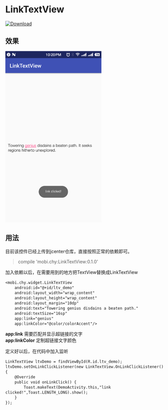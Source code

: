 # LinkTextView

[ ![Download](https://api.bintray.com/packages/bravecheng/maven/LinkTextView/images/download.svg) ](https://bintray.com/bravecheng/maven/LinkTextView/_latestVersion)

## 效果

<img src="https://raw.githubusercontent.com/bravecheng/LinkTextView/master/Screenshot_LinkTextView.png" width="300">

## 用法

目前该控件已经上传到jcenter仓库，直接按照正常的依赖即可。

> compile 'mobi.chy:LinkTextView:0.1.0'

加入依赖以后，在需要用到的地方把TextView替换成LinkTextView

    <mobi.chy.widget.LinkTextView
        android:id="@+id/ltv_demo"
        android:layout_width="wrap_content"
        android:layout_height="wrap_content"
        android:layout_margin="10dp"
        android:text="Towering genius disdains a beaten path."
        android:textSize="16sp"
        app:link="genius"
        app:linkColor="@color/colorAccent"/>


**app:link**
需要匹配并显示超链接的文字  
**app:linkColor**
定制超链接文字颜色


定义好以后，在代码中加入监听

    LinkTextView ltvDemo = findViewById(R.id.ltv_demo);
    ltvDemo.setOnLinkClickListener(new LinkTextView.OnLinkClickListener() {
        @Override
        public void onLinkClick() {
            Toast.makeText(DemoActivity.this,"link clicked!",Toast.LENGTH_LONG).show();
        }
    });


